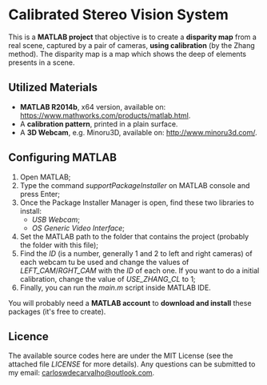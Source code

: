 # Calibrated Stereo Vision System

This is a **MATLAB project** that objective is to create a **disparity map** from a real scene, captured by a pair of cameras, **using calibration** (by the Zhang method). The disparity map is a map which shows the deep of elements presents in a scene. 

## Utilized Materials

- **MATLAB R2014b**, x64 version, available on: https://www.mathworks.com/products/matlab.html.
- A **calibration pattern**, printed in a plain surface.
- A **3D Webcam**, e.g. Minoru3D, available on: http://www.minoru3d.com/.

## Configuring MATLAB

1) Open MATLAB;
2) Type the command _supportPackageInstaller_ on MATLAB console and press Enter;
3) Once the Package Installer Manager is open, find these two libraries to install:
	- _USB Webcam_;
	- _OS Generic Video Interface_;
4) Set the MATLAB path to the folder that contains the project (probably the folder with this file);
5) Find the _ID_ (is a number, generally 1 and 2 to left and right cameras) of each webcam tu be used and change the values of _LEFT_CAM_/_RGHT_CAM_ with the _ID_ of each one. If you want to do a initial calibration, change the value of _USE_ZHANG_CL_ to 1;
6) Finally, you can run the _main.m_ script inside MATLAB IDE.

You will probably need a **MATLAB account** to **download and install** these packages (it's free to create).

## Licence

The available source codes here are under the MIT License (see the attached file _LICENSE_ for more details). Any questions can be submitted to my email: carloswdecarvalho@outlook.com.
